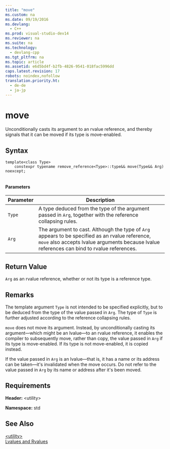 ```yaml
---
title: "move"
ms.custom: na
ms.date: 09/19/2016
ms.devlang: 
  - C++
ms.prod: visual-studio-dev14
ms.reviewer: na
ms.suite: na
ms.technology: 
  - devlang-cpp
ms.tgt_pltfrm: na
ms.topic: article
ms.assetid: e6d5bd4f-b2fb-4826-9541-018fac5996dd
caps.latest.revision: 17
robots: noindex,nofollow
translation.priority.ht: 
  - de-de
  - ja-jp
---
```

# move
Unconditionally casts its argument to an rvalue reference, and thereby signals that it can be moved if its type is move-enabled.  
  
## Syntax  
  
```  
template<class Type>  
    constexpr typename remove_reference<Type>::type&& move(Type&& Arg) noexcept;  
  
```  
  
#### Parameters  
  
|Parameter|Description|  
|---------------|-----------------|  
|`Type`|A type deduced from the type of the argument passed in `Arg`, together with the reference collapsing rules.|  
|`Arg`|The argument to cast. Although the type of `Arg` appears to be specified as an rvalue reference, `move` also accepts lvalue arguments because lvalue references can bind to rvalue references.|  
  
## Return Value  
 `Arg` as an rvalue reference, whether or not its type is a reference type.  
  
## Remarks  
 The template argument `Type` is not intended to be specified explicitly, but to be deduced from the type of the value passed in `Arg`. The type of `Type` is further adjusted according to the reference collapsing rules.  
  
 `move` does not move its argument. Instead, by unconditionally casting its argument—which might be an lvalue—to an rvalue reference, it enables the compiler to subsequently move, rather than copy, the value passed in `Arg` if its type is move-enabled. If its type is not move-enabled, it is copied instead.  
  
 If the value passed in `Arg` is an lvalue—that is, it has a name or its address can be taken—it's invalidated when the move occurs. Do not refer to the value passed in `Arg` by its name or address after it's been moved.  
  
## Requirements  
 **Header:** <utility\>  
  
 **Namespace:** std  
  
## See Also  
 [<utility\>](../vs140/-utility-.md)   
 [Lvalues and Rvalues](../vs140/Lvalues-and-Rvalues--Visual-C---.md)
